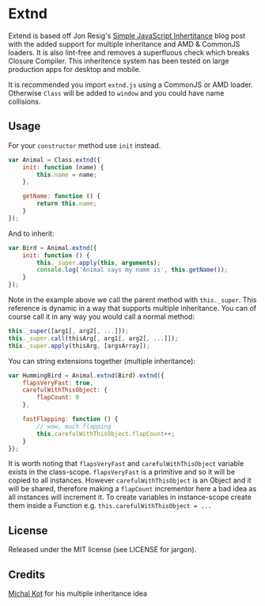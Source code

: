 # Extnd

Extend is based off Jon Resig's [Simple JavaScript Inhertitance](http://ejohn.org/blog/simple-javascript-inheritance/)  blog post with the added support for multiple inheritance and AMD & CommonJS loaders. It is also lint-free and removes a superfluous check which breaks Closure Compiler. This inheritence system has been tested on large production apps for desktop and mobile.

It is recommended you import `extnd.js` using a CommonJS or AMD loader. Otherwise `Class` will be added to `window` and you could have name collisions.

Usage
-----

For your `constructor` method use `init` instead.

```javascript
var Animal = Class.extnd({
	init: function (name) {
		this.name = name;
	},

	getName: function () {
		return this.name;
	}
});
```

And to inherit:

```javascript
var Bird = Animal.extnd({
	init: function () {
		this._super.apply(this, arguments);
		console.log('Animal says my name is', this.getName());
	}
});
```
	
Note in the example above we call the parent method with `this._super`. This reference is dynamic in a way that supports multiple inheritance. You can of course call it in any way you would call a normal method:

```javascript
this._super([arg1[, arg2[, ...]]);
this._super.call(thisArg[, arg1[, arg2[, ...]]);
this._super.apply(thisArg, [argsArray]);
```

You can string extensions together (multiple inheritance):

```javascript
var HummingBird = Animal.extnd(Bird).extnd({
	flapsVeryFast: true,
	carefulWithThisObject: {
		flapCount: 0
	},

	fastFlapping: function () {
		// wow, much flapping
		this.carefulWithThisObject.flapCount++;
	}
});
```

It is worth noting that `flapsVeryFast` and `carefulWithThisObject` variable exists in the class-scope. `flapsVeryFast` is a primitive and so it will be copied to all instances. However `carefulWithThisObject` is an Object and it will be shared, therefore making a `flapCount` incrementor here a bad idea as all instances will increment it. To create variables in instance-scope create them inside a Function e.g. `this.carefulWithThisObject = ...`

## License

Released under the MIT license (see LICENSE for jargon).

## Credits

[Michal Kot](https://github.com/michalkot) for his multiple inheritance idea
